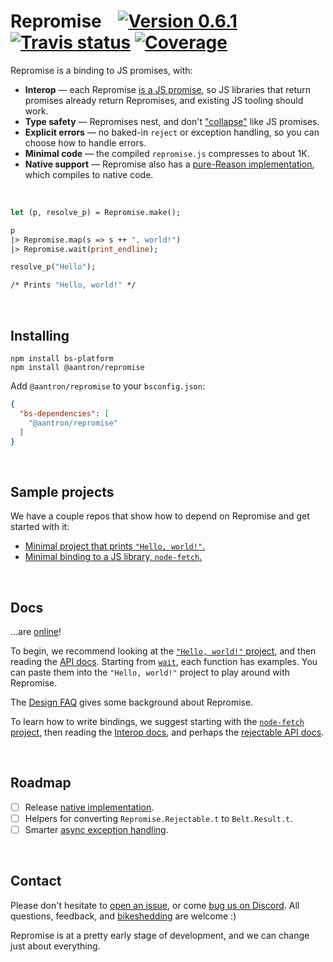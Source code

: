# Repromise &nbsp;&nbsp; [![Version 0.6.1][npm-img]][npm] [![Travis status][travis-img]][travis] [![Coverage][coveralls-img]][coveralls]

[npm-img]: https://img.shields.io/npm/v/@aantron/repromise.svg
[npm]: https://www.npmjs.com/package/@aantron/repromise
[travis]: https://travis-ci.org/aantron/repromise/branches
[travis-img]: https://img.shields.io/travis/aantron/repromise/master.svg?label=travis
[coveralls]: https://coveralls.io/github/aantron/repromise?branch=master
[coveralls-img]: https://img.shields.io/coveralls/aantron/repromise/master.svg

Repromise is a binding to JS promises, with:

- **Interop** &mdash; each Repromise [is a JS promise][representation], so JS libraries that return promises already return Repromises, and existing JS tooling should work.
- **Type safety** &mdash; Repromises nest, and don't ["collapse"][broken] like JS promises.
- **Explicit errors** &mdash; no baked-in `reject` or exception handling, so you can choose how to handle errors.
- **Minimal code** &mdash; the compiled `repromise.js` compresses to about 1K.
- **Native support** &mdash; Repromise also has a [pure-Reason implementation][native], which compiles to native code.

<br/>

```ocaml
let (p, resolve_p) = Repromise.make();

p
|> Repromise.map(s => s ++ ", world!")
|> Repromise.wait(print_endline);

resolve_p("Hello");

/* Prints "Hello, world!" */
```

<br/>

## Installing

```
npm install bs-platform
npm install @aantron/repromise
```

Add `@aantron/repromise` to your `bsconfig.json`:

```json
{
  "bs-dependencies": [
    "@aantron/repromise"
  ]
}
```

<br/>

## Sample projects

We have a couple repos that show how to depend on Repromise and get started with it:

- [Minimal project that prints `"Hello, world!"`.][example-bsb]
- [Minimal binding to a JS library, `node-fetch`.][example-binding]

<br/>

## Docs

...are [online][docs]!

To begin, we recommend looking at the [`"Hello, world!"` project][example-bsb], and then reading the [API docs][api]. Starting from [`wait`][Repromise.wait], each function has examples. You can paste them into the `"Hello, world!"` project to play around with Repromise.

The [Design FAQ][design] gives some background about Repromise.

To learn how to write bindings, we suggest starting with the [`node-fetch` project][example-binding], then reading the [Interop docs][interop], and perhaps the [rejectable API docs][rejectable].

<br/>

## Roadmap

- [ ] Release [native implementation][native].
- [ ] Helpers for converting `Repromise.Rejectable.t` to `Belt.Result.t`.
- [ ] Smarter [async exception handling][onUnhandledException].

<br/>

## Contact

Please don't hesitate to [open an issue][issue], or come [bug us on Discord][discord]. All questions, feedback, and [bikeshedding][bikeshedding] are welcome :)

Repromise is at a pretty early stage of development, and we can change just about everything.

[example-bsb]: https://github.com/aantron/repromise-example-bsb#readme
[example-binding]: https://github.com/aantron/repromise-example-binding#readme
[native]: https://github.com/aantron/repromise/blob/master/src/native/repromise.re
[broken]: https://aantron.github.io/repromise/docs/DesignFAQ#why-are-js-promises-not-type-safe
[rejectable]: https://aantron.github.io/repromise/docs/RejectableAPI
[design]: https://aantron.github.io/repromise/docs/DesignFAQ
[Repromise.wait]: https://aantron.github.io/repromise/docs/API#wait
[api]: https://aantron.github.io/repromise/docs/API
[docs]: https://aantron.github.io/repromise
[interop]: https://aantron.github.io/repromise/docs/Interop
[issue]: https://github.com/aantron/repromise/issues/new
[discord]: https://discordapp.com/invite/reasonml
[representation]: https://aantron.github.io/repromise/docs/Interop#representation
[onUnhandledException]: https://aantron.github.io/repromise/docs/API#onunhandledexception
[bikeshedding]: https://github.com/aantron/repromise/issues/22
